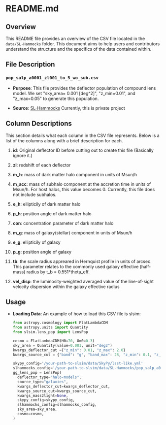 # README.md

## Overview

This README file provides an overview of the CSV file located in the `data/SL-Hammocks` folder. This document aims to help users and contributors understand the structure and the specifics of the data contained within.

## File Description

### `pop_salp_a0001_zl001_to_5_wo_sub.csv`

- **Purpose**: This file provides the deflector population of compound lens model. We set "sky_area= 0.001 [deg^2]", "z_min=0.01", and "z_max=0.05" to generate this population.
  
- **Source**: [SL-Hammocks](https://github.com/kta-cosmo/SL-Hammocks) Currently, this is private project


## Column Descriptions

This section details what each column in the CSV file represents. Below is a list of the columns along with a brief description for each.

1. **id**: Original deflector ID before cutting out to create this file (Basically ignore it.)

2. **zl**: redshift of each deflector

3. **m_h**: mass of dark matter halo component in units of Msun/h

4. **m_acc**: mass of subhalo component at the accretion time in units of Msun/h. For host halos, this value becomes 0. Currently, this file does not include subhalos.

5. **e_h**: ellipticily of dark matter halo

6. **p_h**: position angle of dark matter halo

7. **con**: concentration parameter of dark matter halo

8. **m_g**: mass of galaxy(stellar) component in units of Msun/h

9. **e_g**: ellipticily of galaxy

10. **p_g**: position angle of galaxy

11. **tb**: the scale radius appreared in Hernquist profile in units of arcsec. This parameter relates to the commonly used galaxy effective (half-mass) radius by t_b = 0.551*theta_eff.

12. **vel_disp**: the luminosity-weighted averaged value of the line-of-sight
velocity dispersion within the galaxy effective radius

## Usage

- **Loading Data**: An example of how to load this CSV file is slsim:

  ```python
  from astropy.cosmology import FlatLambdaCDM
  from astropy.units import Quantity
  from slsim.lens_pop import LensPop
  
  cosmo = FlatLambdaCDM(H0=70, Om0=0.3)
  sky_area = Quantity(value=0.001, unit="deg2")
  kwargs_deflector_cut ={"z_min": 0.01, "z_max": 2.0}
  kwargs_source_cut = {"band": "g", "band_max": 28, "z_min": 0.1, "z_max": 5.0}

  skypy_config='/your-path-to-slsim/data/SkyPy/lsst-like.yml'
  slhammocks_config='/your-path-to-slsim/data/SL-Hammocks/pop_salp_a0001_zl001_to_5_wo_sub.csv'
  gg_lens_pop = LensPop(
    deflector_type="halo-models",
    source_type="galaxies",
    kwargs_deflector_cut=kwargs_deflector_cut,
    kwargs_source_cut=kwargs_source_cut,
    kwargs_mass2light=None,
    skypy_config=skypy_config,
    slhammocks_config=slhammocks_config,
    sky_area=sky_area,
    cosmo=cosmo,
  )